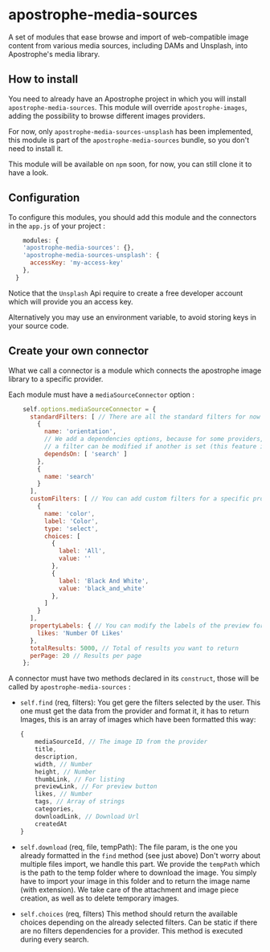 # apostrophe-media-sources

A set of modules that ease browse and import of web-compatible image content from various media sources, including DAMs and Unsplash, into Apostrophe's media library.

## How to install

You need to already have an Apostrophe project in which you will install `apostrophe-media-sources`.
This module will override `apostrophe-images`, adding the possibility to browse different images providers.

For now, only `apostrophe-media-sources-unsplash` has been implemented, this module is part of the `apostrophe-media-sources` bundle, so you don't need to install it.

This module will be available on `npm` soon, for now, you can still clone it to have a look.

## Configuration

To configure this modules, you should add this module and the connectors in the `app.js` of your project :
```javascript
    modules: {
    'apostrophe-media-sources': {},
    'apostrophe-media-sources-unsplash': {
      accessKey: 'my-access-key'
    },
  }
```

Notice that the `Unsplash` Api require to create a free developer account which will provide you an access key.

Alternatively you may use an environment variable, to avoid storing keys in your source code.

## Create your own connector

What we call a connector is a module which connects the apostrophe image library to a specific provider.

Each module must have a `mediaSourceConnector` option :
```javascript
    self.options.mediaSourceConnector = {
      standardFilters: [ // There are all the standard filters for now
        {
          name: 'orientation',
          // We add a dependencies options, because for some providers,
          // a filter can be modified if another is set (this feature isn't stable)
          dependsOn: [ 'search' ]
        },
        {
          name: 'search'
        }
      ],
      customFilters: [ // You can add custom filters for a specific provider
        {
          name: 'color',
          label: 'Color',
          type: 'select',
          choices: [
            {
              label: 'All',
              value: ''
            },
            {
              label: 'Black And White',
              value: 'black_and_white'
            },
          ]
        }
      ],
      propertyLabels: { // You can modify the labels of the preview form
        likes: 'Number Of Likes'
      },
      totalResults: 5000, // Total of results you want to return
      perPage: 20 // Results per page
    };
```

A connector must have two methods declared in its `construct`,
those will be called by `apostrophe-media-sources` :
* `self.find` (req, filters):
  You get gere the filters selected by the user.
  This one must get the data from the provider and format it, it has to return
  Images, this is an array of images which have been formatted this way:

  ```javascript
  {
      mediaSourceId, // The image ID from the provider
      title,
      description,
      width, // Number
      height, // Number
      thumbLink, // For listing
      previewLink, // For preview button
      likes, // Number
      tags, // Array of strings
      categories,
      downloadLink, // Download Url
      createdAt
  }
  ```

* `self.download` (req, file, tempPath):
The file param, is the one you already formatted in the `find` method (see just above)
Don't worry about multiple files import, we handle this part.
We provide the `tempPath` which is the path to the temp folder where to download the image.
You simply have to import your image in this folder and to return the image name (with extension).
We take care of the attachment and image piece creation, as well as to delete temporary images.

* `self.choices` (req, filters)
This method should return the available choices depending on the already selected filters.
Can be static if there are no filters dependencies for a provider.
This method is executed during every search.